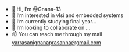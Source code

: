 - 👋 Hi, I’m @Gnana-13
- 👀 I’m interested in vlsi and embedded systems
- 🌱 I’m currently studying final year...
- 💞️ I’m looking to collaborate on ...
- 📫 You can reach me through my mail yarrasanignanaprasanna@gmail.com

<!---
Gnana-13/Gnana-13 is a ✨ special ✨ repository because its `README.md` (this file) appears on your GitHub profile.
You can click the Preview link to take a look at your changes.
--->
